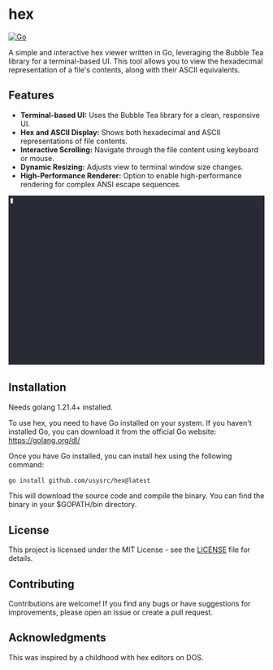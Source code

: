 # hex

[![Go](https://github.com/usysrc/hex/actions/workflows/go.yml/badge.svg)](https://github.com/usysrc/hex/actions/workflows/go.yml)

A simple and interactive hex viewer written in Go, leveraging the Bubble Tea library for a terminal-based UI. This tool allows you to view the hexadecimal representation of a file's contents, along with their ASCII equivalents.

## Features

- **Terminal-based UI:** Uses the Bubble Tea library for a clean, responsive UI.
- **Hex and ASCII Display:** Shows both hexadecimal and ASCII representations of file contents.
- **Interactive Scrolling:** Navigate through the file content using keyboard or mouse.
- **Dynamic Resizing:** Adjusts view to terminal window size changes.
- **High-Performance Renderer:** Option to enable high-performance rendering for complex ANSI escape sequences.

![media/hex.gif](media/hex.gif)

## Installation

Needs golang 1.21.4+ installed.

To use hex, you need to have Go installed on your system. If you haven't installed Go, you can download it from the official Go website: https://golang.org/dl/

Once you have Go installed, you can install hex using the following command:

```bash
go install github.com/usysrc/hex@latest
```

This will download the source code and compile the binary. You can find the binary in your $GOPATH/bin directory.

## License

This project is licensed under the MIT License - see the [LICENSE](LICENSE) file for details.

## Contributing

Contributions are welcome! If you find any bugs or have suggestions for improvements, please open an issue or create a pull request.

## Acknowledgments

This was inspired by a childhood with hex editors on DOS.

